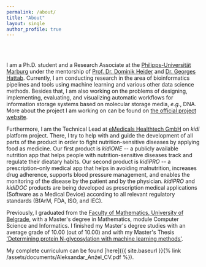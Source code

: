 ```yaml
---
permalink: /about/
title: "About"
layout: single
author_profile: true
---
```


<br>
<br>

I am a Ph.D. student and a Research Associate at the [Philipps-Universität Marburg](https://www.uni-marburg.de/en) under the mentorship of [Prof. Dr. Dominik Heider](http://heiderlab.de/?page_id=146) and [Dr. Georges Hattab](https://ghattab.github.io/). Currently, I am conducting research in the area of bioinformatics pipelines and tools using machine learning and various other data science methods. Besides that, I am also working on the problems of designing, implementing, evaluating, and visualizing automatic workflows for information storage systems based on molecular storage media, _e.g._, DNA. More about the project I am working on can be found on [the official project website](https://mosla.mathematik.uni-marburg.de/gb/).

Furthermore, I am the Technical Lead at [eMedicals Healthtech GmbH](https://emedicals.de/) on _kidi_ platform project. There, I try to help with and guide the development of all parts of the product in order to fight nutrition-sensitive diseases by applying food as medicine. Our first product is _kidiONE_ -- a publicly available nutrition app that helps people with nutrition-sensitive diseases track and regulate their dieatary habits. Our second product is _kidiPRO_ -- a prescription-only medical app that helps in avoiding malnutrition, increases drug adherence, supports blood pressure management, and enables the monitoring of the disease by the patient and by the physician. _kidiPRO_ and _kidiDOC_ products are being developed as prescription medical applications (Software as a Medical Device) according to all relevant regulatory standards (BfArM, FDA, ISO, and IEC).

Previously, I graduated from the [Faculty of Mathematics, University of Belgrade](http://www.matf.bg.ac.rs/eng/), with a Master's degree in Mathematics, module Computer Science and Informatics. I finished my Master's degree studies with an average grade of 10.00 (out of 10.00) and with my Master's Thesis ['Determining protein N-glycosylation with machine learning methods'](https://github.com/AAnzel/Master_thesis/blob/master/Master_rad.pdf).


My complete curriculum can be found [here]({{ site.baseurl }}{% link /assets/documents/Aleksandar_Anžel_CV.pdf %}).


